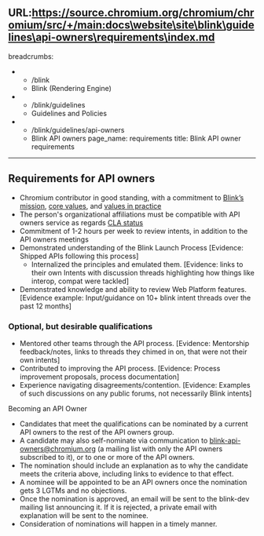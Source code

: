 URL:https://source.chromium.org/chromium/chromium/src/+/main:docs\website\site\blink\guidelines\api-owners\requirements\index.md
---
breadcrumbs:
- - /blink
  - Blink (Rendering Engine)
- - /blink/guidelines
  - Guidelines and Policies
- - /blink/guidelines/api-owners
  - Blink API owners
page_name: requirements
title: Blink API owner requirements
---

## Requirements for API owners

*   Chromium contributor in good standing, with a commitment to [Blink’s
            mission](/blink), [core values](/blink/guidelines/values), and
            [values in
            practice](/blink/guidelines/web-platform-changes-guidelines)
*   The person's organizational affiliations must be compatible with API
            owners service as regards [CLA
            status](/developers/contributing-code/external-contributor-checklist)
*   Commitment of 1-2 hours per week to review intents, in addition to
            the API owners meetings
*   Demonstrated understanding of the Blink Launch Process \[Evidence:
            Shipped APIs following this process\]
    *   Internalized the principles and emulated them. \[Evidence: links
                to their own Intents with discussion threads highlighting how
                things like interop, compat were tackled\]
*   Demonstrated knowledge and ability to review Web Platform features.
            \[Evidence example: Input/guidance on 10+ blink intent threads over
            the past 12 months\]

### Optional, but desirable qualifications

*   Mentored other teams through the API process. \[Evidence: Mentorship
            feedback/notes, links to threads they chimed in on, that were not
            their own intents\]
*   Contributed to improving the API process. \[Evidence: Process
            improvement proposals, process documentation\]
*   Experience navigating disagreements/contention. \[Evidence: Examples
            of such discussions on any public forums, not necessarily Blink
            intents\]

Becoming an API Owner

*   Candidates that meet the qualifications can be nominated by a
            current API owners to the rest of the API owners group.
*   A candidate may also self-nominate via communication to
            blink-api-owners@chromium.org (a mailing list with only the API
            owners subscribed to it), or to one or more of the API owners.
*   The nomination should include an explanation as to why the candidate
            meets the criteria above, including links to evidence to that
            effect.
*   A nominee will be appointed to be an API owners once the nomination
            gets 3 LGTMs and no objections.
*   Once the nomination is approved, an email will be sent to the
            blink-dev mailing list announcing it. If it is rejected, a private
            email with explanation will be sent to the nominee.
*   Consideration of nominations will happen in a timely manner.
